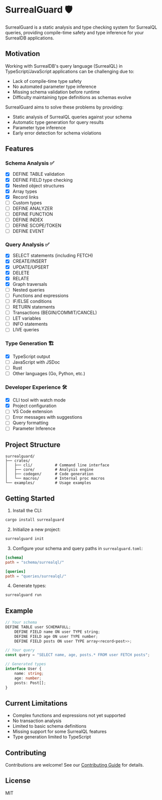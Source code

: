 # SurrealGuard 🛡️

SurrealGuard is a static analysis and type checking system for SurrealQL queries, providing compile-time safety and type inference for your SurrealDB applications.

## Motivation

Working with SurrealDB's query language (SurrealQL) in TypeScript/JavaScript applications can be challenging due to:

- Lack of compile-time type safety
- No automated parameter type inference
- Missing schema validation before runtime
- Difficulty maintaining type definitions as schemas evolve

SurrealGuard aims to solve these problems by providing:

- Static analysis of SurrealQL queries against your schema
- Automatic type generation for query results
- Parameter type inference
- Early error detection for schema violations

## Features

### Schema Analysis ✅
- [x] DEFINE TABLE validation
- [x] DEFINE FIELD type checking
- [x] Nested object structures
- [x] Array types
- [x] Record links
- [ ] Custom types
- [ ] DEFINE ANALYZER
- [ ] DEFINE FUNCTION
- [ ] DEFINE INDEX
- [ ] DEFINE SCOPE/TOKEN
- [ ] DEFINE EVENT

### Query Analysis ✅
- [x] SELECT statements (including FETCH)
- [x] CREATE/INSERT
- [x] UPDATE/UPSERT
- [x] DELETE
- [x] RELATE
- [x] Graph traversals
- [ ] Nested queries
- [ ] Functions and expressions
- [ ] IF/ELSE conditions
- [ ] RETURN statements
- [ ] Transactions (BEGIN/COMMIT/CANCEL)
- [ ] LET variables
- [ ] INFO statements
- [ ] LIVE queries

### Type Generation 🏗️
- [x] TypeScript output
- [ ] JavaScript with JSDoc
- [ ] Rust
- [ ] Other languages (Go, Python, etc.)

### Developer Experience 🛠️
- [x] CLI tool with watch mode
- [x] Project configuration
- [ ] VS Code extension
- [ ] Error messages with suggestions
- [ ] Query formatting
- [ ] Parameter Inference

## Project Structure

```
surrealguard/
├── crates/
│   ├── cli/          # Command line interface
│   ├── core/         # Analysis engine
│   ├── codegen/      # Code generation
│   └── macros/       # Internal proc macros
└── examples/         # Usage examples
```

## Getting Started

1. Install the CLI:
```bash
cargo install surrealguard
```

2. Initialize a new project:
```bash
surrealguard init
```

3. Configure your schema and query paths in `surrealguard.toml`:
```toml
[schema]
path = "schema/surrealql/"

[queries]
path = "queries/surrealql/"
```

4. Generate types:
```bash
surrealguard run
```

## Example

```typescript
// Your schema
DEFINE TABLE user SCHEMAFULL;
    DEFINE FIELD name ON user TYPE string;
    DEFINE FIELD age ON user TYPE number;
    DEFINE FIELD posts ON user TYPE array<record<post>>;

// Your query
const query = "SELECT name, age, posts.* FROM user FETCH posts";

// Generated types
interface User {
    name: string;
    age: number;
    posts: Post[];
}
```

## Current Limitations

- Complex functions and expressions not yet supported
- No transaction analysis
- Limited to basic schema definitions
- Missing support for some SurrealQL features
- Type generation limited to TypeScript

## Contributing

Contributions are welcome! See our [Contributing Guide](CONTRIBUTING.md) for details.

## License

MIT
